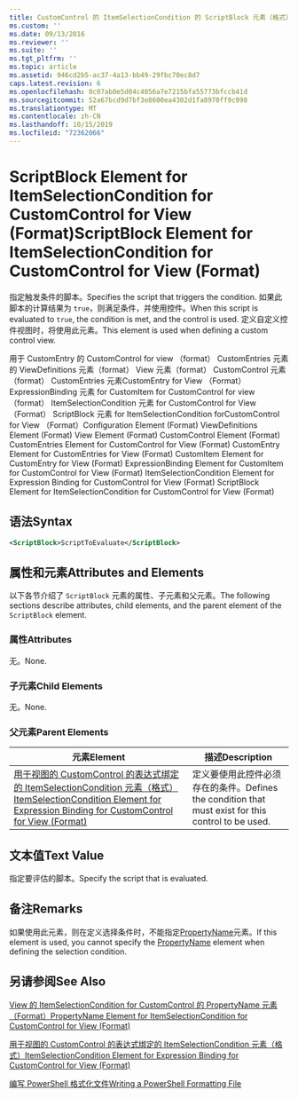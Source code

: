 ```yaml
---
title: CustomControl 的 ItemSelectionCondition 的 ScriptBlock 元素（格式） |Microsoft Docs
ms.custom: ''
ms.date: 09/13/2016
ms.reviewer: ''
ms.suite: ''
ms.tgt_pltfrm: ''
ms.topic: article
ms.assetid: 946cd2b5-ac37-4a13-bb49-29fbc70ec8d7
caps.latest.revision: 6
ms.openlocfilehash: 0c07ab0e5d04c4056a7e7215bfa55773bfccb41d
ms.sourcegitcommit: 52a67bcd9d7bf3e8600ea4302d1fa8970ff9c998
ms.translationtype: MT
ms.contentlocale: zh-CN
ms.lasthandoff: 10/15/2019
ms.locfileid: "72362066"
---
```

# <a name="scriptblock-element-for-itemselectioncondition-for-customcontrol-for-view-format"></a><span data-ttu-id="68648-102">ScriptBlock Element for ItemSelectionCondition for CustomControl for View (Format)</span><span class="sxs-lookup"><span data-stu-id="68648-102">ScriptBlock Element for ItemSelectionCondition for CustomControl for View (Format)</span></span>

<span data-ttu-id="68648-103">指定触发条件的脚本。</span><span class="sxs-lookup"><span data-stu-id="68648-103">Specifies the script that triggers the condition.</span></span> <span data-ttu-id="68648-104">如果此脚本的计算结果为 `true`，则满足条件，并使用控件。</span><span class="sxs-lookup"><span data-stu-id="68648-104">When this script is evaluated to `true`, the condition is met, and the control is used.</span></span> <span data-ttu-id="68648-105">定义自定义控件视图时，将使用此元素。</span><span class="sxs-lookup"><span data-stu-id="68648-105">This element is used when defining a custom control view.</span></span>

<span data-ttu-id="68648-106">用于 CustomEntry 的 CustomControl for view （format） CustomEntries 元素的 ViewDefinitions 元素（format） View 元素（format） CustomControl 元素（format） CustomEntries 元素CustomEntry for View （Format） ExpressionBinding 元素 for CustomItem for CustomControl for view （format） ItemSelectionCondition 元素 for CustomControl for View （Format） ScriptBlock 元素 for ItemSelectionCondition forCustomControl for View （Format）</span><span class="sxs-lookup"><span data-stu-id="68648-106">Configuration Element (Format) ViewDefinitions Element (Format) View Element (Format) CustomControl Element (Format) CustomEntries Element for CustomControl for View (Format) CustomEntry Element for CustomEntries for View (Format) CustomItem Element for CustomEntry for View (Format) ExpressionBinding Element for CustomItem for CustomControl for View (Format) ItemSelectionCondition Element for Expression Binding for CustomControl for View (Format) ScriptBlock Element for ItemSelectionCondition for CustomControl for View (Format)</span></span>

## <a name="syntax"></a><span data-ttu-id="68648-107">语法</span><span class="sxs-lookup"><span data-stu-id="68648-107">Syntax</span></span>

```xml
<ScriptBlock>ScriptToEvaluate</ScriptBlock>
```

## <a name="attributes-and-elements"></a><span data-ttu-id="68648-108">属性和元素</span><span class="sxs-lookup"><span data-stu-id="68648-108">Attributes and Elements</span></span>

<span data-ttu-id="68648-109">以下各节介绍了 `ScriptBlock` 元素的属性、子元素和父元素。</span><span class="sxs-lookup"><span data-stu-id="68648-109">The following sections describe attributes, child elements, and the parent element of the `ScriptBlock` element.</span></span>

### <a name="attributes"></a><span data-ttu-id="68648-110">属性</span><span class="sxs-lookup"><span data-stu-id="68648-110">Attributes</span></span>

<span data-ttu-id="68648-111">无。</span><span class="sxs-lookup"><span data-stu-id="68648-111">None.</span></span>

### <a name="child-elements"></a><span data-ttu-id="68648-112">子元素</span><span class="sxs-lookup"><span data-stu-id="68648-112">Child Elements</span></span>

<span data-ttu-id="68648-113">无。</span><span class="sxs-lookup"><span data-stu-id="68648-113">None.</span></span>

### <a name="parent-elements"></a><span data-ttu-id="68648-114">父元素</span><span class="sxs-lookup"><span data-stu-id="68648-114">Parent Elements</span></span>

|<span data-ttu-id="68648-115">元素</span><span class="sxs-lookup"><span data-stu-id="68648-115">Element</span></span>|<span data-ttu-id="68648-116">描述</span><span class="sxs-lookup"><span data-stu-id="68648-116">Description</span></span>|
|-------------|-----------------|
|[<span data-ttu-id="68648-117">用于视图的 CustomControl 的表达式绑定的 ItemSelectionCondition 元素（格式）</span><span class="sxs-lookup"><span data-stu-id="68648-117">ItemSelectionCondition Element for Expression Binding for CustomControl for View (Format)</span></span>](./itemselectioncondition-element-for-expressionbinding-for-customcontrol-format.md)|<span data-ttu-id="68648-118">定义要使用此控件必须存在的条件。</span><span class="sxs-lookup"><span data-stu-id="68648-118">Defines the condition that must exist for this control to be used.</span></span>|

## <a name="text-value"></a><span data-ttu-id="68648-119">文本值</span><span class="sxs-lookup"><span data-stu-id="68648-119">Text Value</span></span>

<span data-ttu-id="68648-120">指定要评估的脚本。</span><span class="sxs-lookup"><span data-stu-id="68648-120">Specify the script that is evaluated.</span></span>

## <a name="remarks"></a><span data-ttu-id="68648-121">备注</span><span class="sxs-lookup"><span data-stu-id="68648-121">Remarks</span></span>

<span data-ttu-id="68648-122">如果使用此元素，则在定义选择条件时，不能指定[PropertyName](./propertyname-element-for-itemselectioncondition-for-customcontrol-for-view-format.md)元素。</span><span class="sxs-lookup"><span data-stu-id="68648-122">If this element is used, you cannot specify the [PropertyName](./propertyname-element-for-itemselectioncondition-for-customcontrol-for-view-format.md) element when defining the selection condition.</span></span>

## <a name="see-also"></a><span data-ttu-id="68648-123">另请参阅</span><span class="sxs-lookup"><span data-stu-id="68648-123">See Also</span></span>

[<span data-ttu-id="68648-124">View 的 ItemSelectionCondition for CustomControl 的 PropertyName 元素（Format）</span><span class="sxs-lookup"><span data-stu-id="68648-124">PropertyName Element for ItemSelectionCondition for CustomControl for View (Format)</span></span>](./propertyname-element-for-itemselectioncondition-for-customcontrol-for-view-format.md)

[<span data-ttu-id="68648-125">用于视图的 CustomControl 的表达式绑定的 ItemSelectionCondition 元素（格式）</span><span class="sxs-lookup"><span data-stu-id="68648-125">ItemSelectionCondition Element for Expression Binding for CustomControl for View (Format)</span></span>](./itemselectioncondition-element-for-expressionbinding-for-customcontrol-format.md)

[<span data-ttu-id="68648-126">编写 PowerShell 格式化文件</span><span class="sxs-lookup"><span data-stu-id="68648-126">Writing a PowerShell Formatting File</span></span>](./writing-a-powershell-formatting-file.md)
